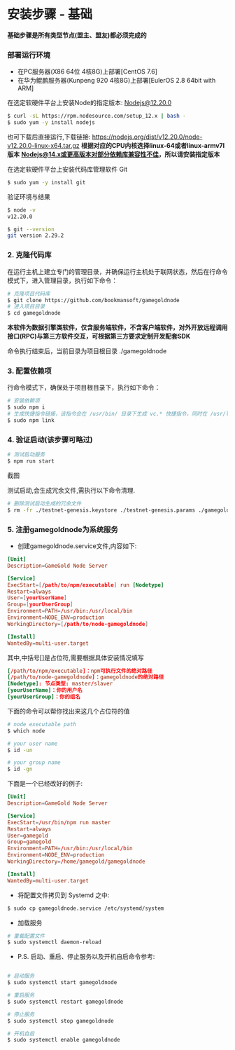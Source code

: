 # 安装步骤 - 基础

**基础步骤是所有类型节点(盟主、盟友)都必须完成的**

### 部署运行环境

- 在PC服务器(X86 64位 4核8G)上部署[CentOS 7.6]
- 在华为鲲鹏服务器(Kunpeng 920 4核8G)上部署[EulerOS 2.8 64bit with ARM]

在选定软硬件平台上安装Node的指定版本: Nodejs@12.20.0

```bash
$ curl -sL https://rpm.nodesource.com/setup_12.x | bash -
$ sudo yum -y install nodejs
```

也可下载后直接运行,下载链接: https://nodejs.org/dist/v12.20.0/node-v12.20.0-linux-x64.tar.gz
**根据对应的CPU内核选择linux-64或者linux-armv7l版本**
**Nodejs@14.x或更高版本对部分依赖库兼容性不佳，所以请安装指定版本**

在选定软硬件平台上安装代码库管理软件 Git

```bash
$ sudo yum -y install git
```

验证环境与结果

```bash
$ node -v
v12.20.0

$ git --version
git version 2.29.2
```

### 2. 克隆代码库

在运行主机上建立专门的管理目录，并确保运行主机处于联网状态，然后在行命令模式下，进入管理目录，执行如下命令：

```bash
# 克隆项目代码库
$ git clone https://github.com/bookmansoft/gamegoldnode
# 进入项目目录
$ cd gamegoldnode
```

**本软件为数据引擎类软件，仅含服务端软件，不含客户端软件，对外开放远程调用接口(RPC)与第三方软件交互，可根据第三方要求定制开发配套SDK**

命令执行结束后，当前目录为项目根目录 ./gamegoldnode

### 3. 配置依赖项

行命令模式下，确保处于项目根目录下，执行如下命令：

```bash
# 安装依赖项
$ sudo npm i
# 生成快捷指令链接，该指令会在 /usr/bin/ 目录下生成 vc.* 快捷指令，同时在 /usr/lib/node_modules/gamegoldnode 目录下生成项目快照，如有需要，可手工清除上述文件，再重新运行指令
$ sudo npm link
```



### 4. 验证启动(该步骤可略过)

```bash
# 测试启动服务
$ npm run start
```

截图

测试启动,会生成冗余文件,需执行以下命令清理.

```bash
# 删除测试启动生成的冗余文件
$ rm -fr ./testnet-genesis.keystore ./testnet-genesis.params ./gamegold/test
```



### 5. 注册gamegoldnode为系统服务

- 创建gamegoldnode.service文件,内容如下:

```conf
[Unit]
Description=GameGold Node Server

[Service]
ExecStart=[/path/to/npm/executable] run [Nodetype]
Restart=always
User=[yourUserName]
Group=[yourUserGroup]
Environment=PATH=/usr/bin:/usr/local/bin
Environment=NODE_ENV=production
WorkingDirectory=[/path/to/node-gamegoldnode]

[Install]
WantedBy=multi-user.target
```

其中,中括号[]是占位符,需要根据具体安装情况填写

```conf
[/path/to/npm/executable]：npm可执行文件的绝对路径
[/path/to/node-gamegoldnode]：gamegoldnode的绝对路径
[Nodetype]: 节点类型: master/slaver
[yourUserName]：你的用户名
[yourUserGroup]：你的组名
```

下面的命令可以帮你找出来这几个占位符的值

```bash
# node executable path
$ which node

# your user name
$ id -un

# your group name
$ id -gn
```

下面是一个已经改好的例子:

```conf
[Unit]
Description=GameGold Node Server

[Service]
ExecStart=/usr/bin/npm run master
Restart=always
User=gamegold
Group=gamegold
Environment=PATH=/usr/bin:/usr/local/bin
Environment=NODE_ENV=production
WorkingDirectory=/home/gamegold/gamegoldnode

[Install]
WantedBy=multi-user.target
```

- 将配置文件拷贝到 Systemd 之中:

```bash
$ sudo cp gamegoldnode.service /etc/systemd/system
```

- 加载服务

```bash
# 重载配置文件
$ sudo systemctl daemon-reload

```

- P.S. 启动、重启、停止服务以及开机自启命令参考:

```bash

# 启动服务
$ sudo systemctl start gamegoldnode

# 重启服务
$ sudo systemctl restart gamegoldnode

# 停止服务
$ sudo systemctl stop gamegoldnode

# 开机自启
$ sudo systemctl enable gamegoldnode
```



